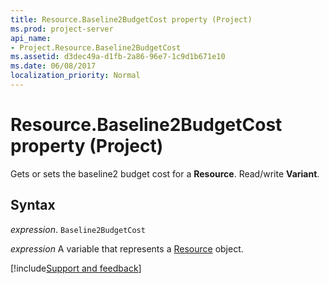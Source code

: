 ```yaml
---
title: Resource.Baseline2BudgetCost property (Project)
ms.prod: project-server
api_name:
- Project.Resource.Baseline2BudgetCost
ms.assetid: d3dec49a-d1fb-2a86-96e7-1c9d1b671e10
ms.date: 06/08/2017
localization_priority: Normal
---
```



# Resource.Baseline2BudgetCost property (Project)

Gets or sets the baseline2 budget cost for a  **Resource**. Read/write **Variant**.


## Syntax

_expression_. `Baseline2BudgetCost`

_expression_ A variable that represents a [Resource](./Project.Resource.md) object.

[!include[Support and feedback](~/includes/feedback-boilerplate.md)]